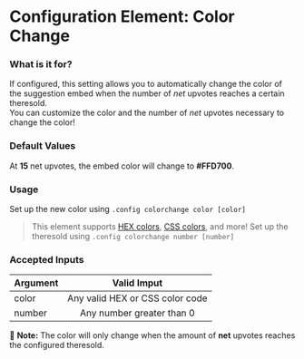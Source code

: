 # Configuration Element: Color Change

### What is it for?
If configured, this setting allows you to automatically change the color of the suggestion embed when the number of *net* upvotes reaches a certain theresold.\
You can customize the color and the number of *net* upvotes necessary to change the color! 

### Default Values
At **15** net upvotes, the embed color will change to **#FFD700**.


### Usage
Set up the new color using `.config colorchange color [color]`
> This element supports [HEX colors](https://www.w3schools.com/colors/colors_picker.asp), [CSS colors](https://www.w3schools.com/colors/colors_w3css.asp), and more!
Set up the theresold using `.config colorchange number [number]`

### Accepted Inputs
| Argument              |               Valid Imput             |
|-----------------------|:-------------------------------------:|
| color                 | Any valid HEX or CSS color code       |
| number                | Any number greater than 0             |


📝 **Note:** The color will only change when the amount of **net** upvotes reaches the configured theresold.
